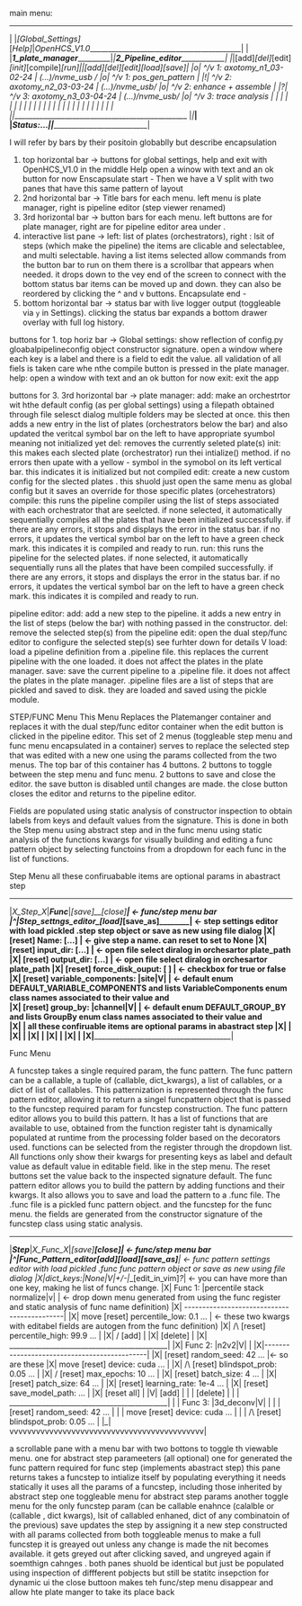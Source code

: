 
main menu:
__________________________________________________________________________________________
| |_[_Global_Settings_]_[_Help]_|_OpenHCS_V1.0___________________________________________|
| |_____________1_plate_manager______________________|_|__2_Pipeline_editor______________|
|_|[add]_[del]_[edit]_[init]_[compile]_[run]_________|_|[add]_[del]_[edit]_[load]_[save]_|
|o| ^/v 1: axotomy_n1_03-02-24 | (...)/nvme_usb /    |o| ^/v 1: pos_gen_pattern          | 
|!| ^/v 2: axotomy_n2_03-03-24 | (...)/nvme_usb/     |o| ^/v 2: enhance + assemble       | 
|?| ^/v 3: axotomy_n3_03-04-24 | (...)/nvme_usb/     |o| ^/v 3: trace analysis           | 
| |                                                  | |                                 | 
| |                                                  | |                                 | 
| |                                                  | |                                 | 
| |                                                  | |                                 | 
| |                                                  | |                                 | 
|_|_________________________________________________ |_|_________________________________|
|_Status:_...________________________________________|_|_________________________________|

I will refer by bars by their positoin globablly but describe encapsulation

1. top horizontal  bar -> buttons for global settings, help and exit with OpenHCS_V1.0 in the middle
Help open a winow with text and an ok button for now
Enscapsulate start - 
Then we have a V split with two panes that have this same pattern of layout
2. 2nd horizontal bar ->
Title bars for each menu. left menu is plate manager, right is pipeline editor (step viewer renamed)
3. 3rd horizontal  bar ->
button bars for each menu. left buttons are for plate manager, right are for pipeline editor
area under .
4. interactive list pane -> left: list of plates (orchestrators), right : lsit of steps (which make the pipeline)
the items are clicable and selectablee, and multi selectable.
having a list items selected allow commands from the button bar to run on them
there is a scrollbar that appears when needed.
it drops down to the vey end of the screen to connect with the bottom status bar
items can be moved up and down. they can also be reordered by clicking the ^ and v buttons.
Encapsulate end - 
5. bottom horizontal bar ->
status bar with live logger output (toggleable via `y` in Settings).
clicking the status bar expands a bottom drawer overlay with full log history.

buttons for 1. top horiz bar -> 
 Global settings: show reflection of config.py gloabalpipelineconfig object constructor signature.
                     open a window where each key is a label and there is a field to edit the value.
                     all validation of all fiels is taken care whe nthe compile button is pressed in the plate manager.
help: open a window with text and an ok button for now
exit: exit the app

buttons for 3. 3rd horizontal bar ->
plate manager:
add: make an orchestrtor wit hthe default config (as per global settings) using a filepath obtained through file selesct dialog
multiple folders may be slected at once.
this then adds a new entry in the list of plates (orchestrators below the bar) and also updated the 
veritcal symbol bar on the left to have appropriate syumbol meaning not initialized yet
del: removes the currently seleted plate(s)
init: this makes each slected plate (orchestrator) run thei intialize() method. if no errors then upate with a yellow - symbol  in the symobol on its left vertical bar. this indicates it is initialized but not compiled 
edit: create a new custom config for the slected plates . this shuold just open the same menu as global config but it saves an override for those specific plates (orcehestrators)
compile:
this runs the pipeline compiler using the list of steps associated with each orchestrator that are seelcted. if none selected, it automatically sequentially compiles all the plates that have been initialized successfully. if there are any errors, it stops and displays the error in the status bar. if no errors, it updates the vertical symbol bar on the left to have a green check mark. this indicates it is compiled and ready to run.
run: this runs the pipeline for the selected plates. if none selected, it automatically sequentially runs all the plates that have been compiled successfully. if there are any errors, it stops and displays the error in the status bar. if no errors, it updates the vertical symbol bar on the left to have a green check mark. this indicates it is compiled and ready to run.

pipeline editor:
add: add a new step to the pipeline. it adds a new entry in the list of steps (below the bar) with nothing passed in the constructor. 
del: remove the selected step(s) from the pipeline
edit: open the dual step/func editor to configure the selected step(s) see furhter down for details V
load: load a pipeline definition from a .pipeline file. this replaces the current pipeline with the one loaded. it does not affect the plates in the plate manager.
save: save the current pipeline to a .pipeline file. it does not affect the plates in the plate manager.
.pipeline files are a list of steps that are pickled and saved to disk. they are loaded and saved using the pickle module.

STEP/FUNC Menu 
This Menu Replaces the Platemanger container and replaces it with the dual step/func editor container when the edit button is clicked in the pipeline editor. This set of 2 menus (toggleable step menu and func menu encapsulated in a container) serves to replace the selected step that was edited with a new one using the params collected from the two menus.
The top bar of this container has 4 buttons. 2 buttons to toggle between the step menu and func menu. 2 buttons to save and close the editor. the save button is disabled until changes are made. the close button closes the editor and returns to the pipeline editor.

Fields are populated using static analysis of constructor inspection to obtain labels from keys and default values from the signature. This is done in both the Step menu using abstract step and in the func menu using static analysis of the functions kwargs for visually building and editing a func pattern object by selecting functoins from a dropdown for each func in the list of functions.

Step Menu
all these confiruabable items are optional params in abastract step
_________________________________________________
|_X_Step_X_|___Func___|_[save]__[close]__________| <- func/step menu bar
|^|_Step_settngs_editor__[load]_[save_as]________| <- step settings editor with load pickled .step step object or save as new using file dialog
|X| [reset] Name: [...]                          | <- give step a name. can reset to set to None
|X| [reset] input_dir: [...]                     | <- open file select diralog in orchesartor plate_path
|X| [reset] output_dir: [...]                    | <- open file select diralog in orchesartor plate_path
|X| [reset] force_disk_ouput: [ ]                | <- checkbox for true or false 
|X| [reset] variable_components:  |site|V|       | <- default enum DEFAULT_VARIABLE_COMPONENTS and lists VariableComponents enum class names associated to their value and  
|X| [reset] group_by:  |channel|V|               | <- default enum DEFAULT_GROUP_BY and lists GroupBy enum class names associated to their value and  
|X|                                              |    all these confiruable items are optional params in abastract step
|X|                                              |
|X|                                              |
|X|                                              |
|X|                                              |
|X|                                              |
|X|______________________________________________|


Func Menu

A funcstep takes a single required param, the func pattern. The func pattern can be a callable, a tuple of (callable, dict_kwargs), a list of callables, or a dict of list of callables. This patternization is represented through the func pattern editor, allowing it to return a singel funcpattern object that is passed to the funcstep required param for funcstep construction. The func pattern editor allows you to build this pattern. It has a list of functions that are available to use, obtained from the function register taht is dynamically populated at runtime from the processing folder based on the decorators used. functions can be selected from the register through the dropdown list. All functions only show their kwargs for presenting keys as label and default value as default value in editable field. like in the step menu. The reset buttons set the value back to the inspected signature default. The func pattern editor allows you to build the pattern by adding functions and their kwargs. It also allows you to save and load the pattern to a .func file. The .func file is a pickled func pattern object. and the funcstep for the func menu. the fields are generated from the constructor signature of the funcstep class using static analysis.  
_________________________________________________
|___Step___|_X_Func_X_|_[save]__[close]_________| <- func/step menu bar
|^|_Func_Pattern_editor_[add]_[load]_[save_as]__| <- func pattern settings editor with load pickled .func func pattern object or save as new using file dialog
|X|_dict_keys:_|None|V|_+/-__|__[edit_in_vim]_?_| <- you can have more than one key, making he list of funcs change.
|X| Func 1: |percentile stack normalize|v|      | <- drop down menu generated from using the func register and static analysis of func name definition)
|X| --------------------------------------------|
|X|  move  [reset] percentile_low:  0.1 ...     | <- these two kwargs with editabel fields are autogen from the func definition)
|X|   /\   [reset]  percentile_high: 99.9 ...   |
|X|   \/   [add]                                |
|X|        [delete]                             |
|X| ____________________________________________|
|X| Func 2: |n2v2|V|                            |
|X|---------------------------------------------|
|X|         [reset] random_seed: 42 ...         |<- so are these
|X|   move  [reset] device: cuda ...            |
|X|    /\   [reset] blindspot_prob: 0.05 ...    |
|X|    \/   [reset] max_epochs: 10 ...          |
|X|         [reset] batch_size: 4 ...           |
|X|         [reset] patch_size: 64 ...          |
|X|         [reset] learning_rate: 1e-4 ...     |
|X|         [reset] save_model_path: ...        |
|X|         [reset all]                         |
|V|         [add]                               |
| |         [delete]	                        |
| | ____________________________________________|
| | Func 3: |3d_deconv|V|                       |
| |         [reset] random_seed:  42 ...        |
| |    move [reset] device: cuda  ...           |
| |     /\  [reset] blindspot_prob: 0.05 ...    |
|_| vvvvvvvvvvvvvvvvvvvvvvvvvvvvvvvvvvvvvvvvvvvv|


a scrollable pane with a menu bar with two bottons to toggle th viewable menu. 
one for abstract step parameeters (all optional)
one for generated the func pattern required for func step (implements abastract step)
this pane returns takes a funcstep to intialize itself by populating everything it needs statically
it uses all the params of a funcstep, including those inherited by abstract step
one toggleable menu for abstract step params
another toggle menu for the only funcstep param (can be callable enahnce (calalble or (callable , dict kwargs), lsit of callabled enhaned, dict of any combinatoin of the previous)
save updates the step by assigning it a new step constructed with all params collected from both toggleable menus to make a full funcstep
it is greayed out unless any change is made the nit becomes available. it gets greyed out after clicking saved, and ungreyed again if soemthign cahnges .
both panes shuold be identical but just be populated using inspection of diffferent pobjects but still be statitc insepction for dynamic ui
the close buttoon makes teh func/step menu disappear and allow hte plate manger to take its place back



